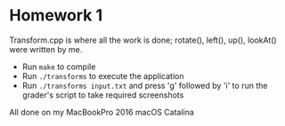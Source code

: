 # Homework 1

Transform.cpp is where all the work is done; rotate(), left(), up(), lookAt() were written by me.

* Run `make` to compile
* Run `./transforms` to execute the application
* Run `./transforms input.txt` and press 'g' followed by 'i' to run the grader's script to take required screenshots

All done on my MacBookPro 2016 macOS Catalina
